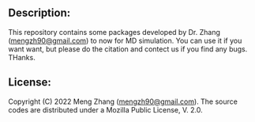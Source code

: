 ## Description:
This repository contains some packages developed by Dr. Zhang (mengzh90@gmail.com) to now for MD simulation. You can use it if you want want, but please do the citation and contect us if you find any bugs. THanks.

## License:
Copyright (C) 2022 Meng Zhang (mengzh90@gmail.com). The source codes are distributed under a Mozilla Public License, V. 2.0.
